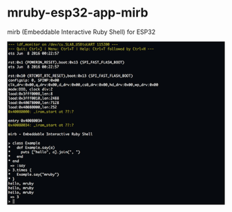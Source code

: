 # mruby-esp32-app-mirb
mirb (Embeddable Interactive Ruby Shell) for ESP32

![screen](images/screen.png)
